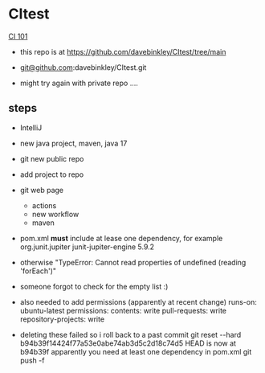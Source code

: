 # CItest


[CI 101](https://www.youtube.com/watch?v=eCOv4AeC6Ic)

- this repo is at https://github.com/davebinkley/CItest/tree/main
- git@github.com:davebinkley/CItest.git

- might try again with private repo ....

## steps
 - IntelliJ
 - new java project, maven, java 17
 - git new public repo
 - add project to repo
 - git web page
    - actions
    - new workflow
    - maven

 - pom.xml **must** include at lease one dependency, for example
    <dependencies>
      <dependency>
        <groupId>org.junit.jupiter</groupId>
        <artifactId>junit-jupiter-engine</artifactId>
        <version>5.9.2</version>
      </dependency>
    </dependencies>
 - otherwise "TypeError: Cannot read properties of undefined (reading 'forEach')"
 - someone forgot to check for the empty list :)

 - also needed to add permissions (apparently at recent change)
   runs-on: ubuntu-latest
     permissions:
       contents: write
       pull-requests: write
       repository-projects: write

 - deleting these failed so i roll back to a past commit
  git reset --hard b94b39f14424f77a53e0abe74ab3d5c2d18c74d5
  HEAD is now at b94b39f apparently you need at least one dependency in pom.xml
  git push -f


